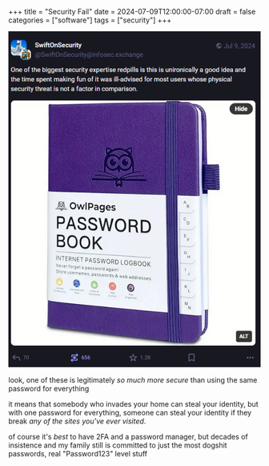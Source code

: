 +++
title = "Security Fail"
date = 2024-07-09T12:00:00-07:00
draft = false
categories = ["software"]
tags = ["security"]
+++

![](./sec.png)

look, one of these is legitimately _so much more secure_ than using the same password for everything

it means that somebody who invades your home can steal your identity, but with one password for everything,
someone can steal your identity if they break _any of the sites you've ever visited_.

of course it's _best_ to have 2FA and a password manager, but decades of insistence and my family still is committed
to just the most dogshit passwords, real "Password123" level stuff